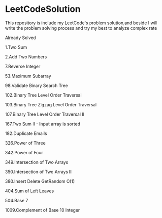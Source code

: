 # LeetCodeSolution
This repository is include my LeetCode's problem solution,and beside I will write the problem solving process and try my best to analyze complex rate

Already Solved

1.Two Sum

2.Add Two Numbers

7.Reverse Integer

53.Maximum Subarray

98.Validate Binary Search Tree

102.Binary Tree Level Order Traversal

103.Binary Tree Zigzag Level Order Traversal

107.Binary Tree Level Order Traversal II

167.Two Sum II - Input array is sorted

182.Duplicate Emails

326.Power of Three

342.Power of Four

349.Intersection of Two Arrays

350.Intersection of Two Arrays II

380.Insert Delete GetRandom O(1)

404.Sum of Left Leaves

504.Base 7

1009.Complement of Base 10 Integer
